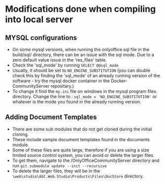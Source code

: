# Modifications done when compiling into local server

## MYSQL configurations

* On some mysql versions, when running the onlyoffice.sql file in the build/sql/ directory, there can be an issue with the sql mode. Due to a zero default value issue in the 'res_files' table.
* Check the 'sql_mode' by running `SELECT @@sql_mode`
* Usually, it should be set to `NO_ENGINE_SUBSTITUTION` (you can double check this by finding the 'sql_mode' of an already running version of the software - try the mysql docker container in the Docker-CommunityServer repositary.)
* To change it find the `my.ini` file on windows in the mysql program files directory. Change the line to : `sql_mode = 'NO_ENGINE_SUBSTITUTION'` or whatever is the mode you found in the already running version.

## Adding Document Templates

* There are some sub modules that do not get cloned during the initial cloning.
* These include sample document templates found in the documents module.
* Some of these files are quite large, therefore if you are using a size limited source control system, you can avoid or delete the larger files.
* To get them, navigate to the /OnlyOfficeCommunityServer directory and run `git submodule update --init --recursive`
* To delete the larger files, they will be in the `\web\studio\ASC.Web.Studio\Products\Files\DocStore` directory.